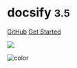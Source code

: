 <!-- _coverpage.md

![logo](_media/icon.svg)

# docsify <small>3.5</small>

> A magical documentation site generator.

- Simple and lightweight
- No statically built html files
- Multiple themes

[GitHub](https://github.com/docsifyjs/docsify/)
[Get Started](#docsify) -->

<!-- _coverpage.md -->

# docsify <small>3.5</small>

[GitHub](https://github.com/docsifyjs/docsify/)
[Get Started](#quick-start)

<!-- background image -->

![](_media/bg.png)

<!-- background color -->

![color](#f0f0f0)